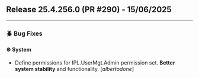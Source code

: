 ## Release 25.4.256.0 (PR #290) - 15/06/2025
---
### 🪲 Bug Fixes

#### ⚙️ System
  * Define permissions for IPL.UserMgt.Admin permission set. **Better system stability** and functionality. [*albertodone*]

